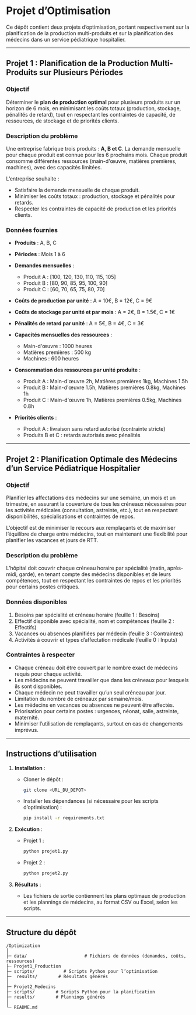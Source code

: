 # Projet d’Optimisation

Ce dépôt contient deux projets d’optimisation, portant respectivement sur la planification de la production multi-produits et sur la planification des médecins dans un service pédiatrique hospitalier.  

---

## Projet 1 : Planification de la Production Multi-Produits sur Plusieurs Périodes

### Objectif
Déterminer le **plan de production optimal** pour plusieurs produits sur un horizon de 6 mois, en minimisant les coûts totaux (production, stockage, pénalités de retard), tout en respectant les contraintes de capacité, de ressources, de stockage et de priorités clients.

### Description du problème
Une entreprise fabrique trois produits : **A, B et C**. La demande mensuelle pour chaque produit est connue pour les 6 prochains mois. Chaque produit consomme différentes ressources (main-d'œuvre, matières premières, machines), avec des capacités limitées.  

L’entreprise souhaite :  
- Satisfaire la demande mensuelle de chaque produit.  
- Minimiser les coûts totaux : production, stockage et pénalités pour retards.  
- Respecter les contraintes de capacité de production et les priorités clients.  

### Données fournies

- **Produits** : A, B, C  
- **Périodes** : Mois 1 à 6  
- **Demandes mensuelles** :  
  - Produit A : [100, 120, 130, 110, 115, 105]  
  - Produit B : [80, 90, 85, 95, 100, 90]  
  - Produit C : [60, 70, 65, 75, 80, 70]  
- **Coûts de production par unité** : A = 10€, B = 12€, C = 9€  
- **Coûts de stockage par unité et par mois** : A = 2€, B = 1.5€, C = 1€  
- **Pénalités de retard par unité** : A = 5€, B = 4€, C = 3€  

- **Capacités mensuelles des ressources** :  
  - Main-d'œuvre : 1000 heures  
  - Matières premières : 500 kg  
  - Machines : 600 heures  

- **Consommation des ressources par unité produite** :  
  - Produit A : Main-d'œuvre 2h, Matières premières 1kg, Machines 1.5h  
  - Produit B : Main-d'œuvre 1.5h, Matières premières 0.8kg, Machines 1h  
  - Produit C : Main-d'œuvre 1h, Matières premières 0.5kg, Machines 0.8h  

- **Priorités clients** :  
  - Produit A : livraison sans retard autorisé (contrainte stricte)  
  - Produits B et C : retards autorisés avec pénalités  

---

## Projet 2 : Planification Optimale des Médecins d’un Service Pédiatrique Hospitalier

### Objectif
Planifier les affectations des médecins sur une semaine, un mois et un trimestre, en assurant la couverture de tous les créneaux nécessaires pour les activités médicales (consultation, astreinte, etc.), tout en respectant disponibilités, spécialisations et contraintes de repos.  

L’objectif est de minimiser le recours aux remplaçants et de maximiser l’équilibre de charge entre médecins, tout en maintenant une flexibilité pour planifier les vacances et jours de RTT.

### Description du problème
L’hôpital doit couvrir chaque créneau horaire par spécialité (matin, après-midi, garde), en tenant compte des médecins disponibles et de leurs compétences, tout en respectant les contraintes de repos et les priorités pour certains postes critiques.  

### Données disponibles
1. Besoins par spécialité et créneau horaire (feuille 1 : Besoins)  
2. Effectif disponible avec spécialité, nom et compétences (feuille 2 : Effectifs)  
3. Vacances ou absences planifiées par médecin (feuille 3 : Contraintes)  
4. Activités à couvrir et types d’affectation médicale (feuille 0 : Inputs)  

### Contraintes à respecter
- Chaque créneau doit être couvert par le nombre exact de médecins requis pour chaque activité.  
- Les médecins ne peuvent travailler que dans les créneaux pour lesquels ils sont disponibles.  
- Chaque médecin ne peut travailler qu’un seul créneau par jour.  
- Limitation du nombre de créneaux par semaine/mois.  
- Les médecins en vacances ou absences ne peuvent être affectés.  
- Priorisation pour certains postes : urgences, néonat, salle, astreinte, maternité.  
- Minimiser l’utilisation de remplaçants, surtout en cas de changements imprévus.  

---

## Instructions d’utilisation

1. **Installation** :  
   - Cloner le dépôt :  
     ```bash
     git clone <URL_DU_DEPOT>
     ```  
   - Installer les dépendances (si nécessaire pour les scripts d’optimisation) :  
     ```bash
     pip install -r requirements.txt
     ```

2. **Exécution** :  
   - Projet 1 :  
     ```bash
     python projet1.py
     ```  
   - Projet 2 :  
     ```bash
     python projet2.py
     ```

3. **Résultats** :  
   - Les fichiers de sortie contiennent les plans optimaux de production et les plannings de médecins, au format CSV ou Excel, selon les scripts.

---

## Structure du dépôt

```
/Optimization
│
├─ data/                      # Fichiers de données (demandes, coûts, ressources)
├─ Projet1_Production
├─ scripts/           # Scripts Python pour l’optimisation
├─  results/        # Résultats générés
│
├─ Projet2_Medecins
├─ scripts/        # Scripts Python pour la planification
├─ results/        # Plannings générés
│
└─ README.md
```

